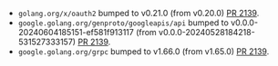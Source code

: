 * `golang.org/x/oauth2` bumped to v0.21.0 (from v0.20.0) [PR 2139](https://github.com/provenance-io/provenance/pull/2139).
* `google.golang.org/genproto/googleapis/api` bumped to v0.0.0-20240604185151-ef581f913117 (from v0.0.0-20240528184218-531527333157) [PR 2139](https://github.com/provenance-io/provenance/pull/2139).
* `google.golang.org/grpc` bumped to v1.66.0 (from v1.65.0) [PR 2139](https://github.com/provenance-io/provenance/pull/2139).
